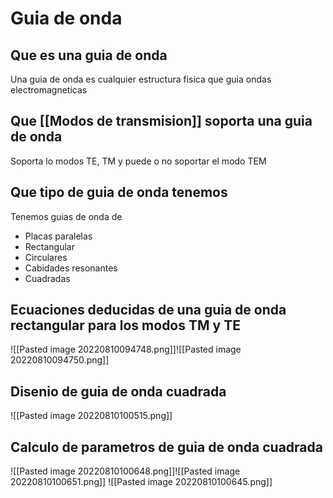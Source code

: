 # Guia de onda


## Que es una guia de onda
Una guia de onda es cualquier estructura fisica que guia ondas electromagneticas

## Que [[Modos de transmision]] soporta una guia de onda
Soporta lo modos TE, TM y puede o no soportar el modo TEM

## Que tipo de guia de onda tenemos
Tenemos guias de onda de
- Placas paralelas
- Rectangular
- Circulares
- Cabidades resonantes
- Cuadradas


## Ecuaciones deducidas de una guia de onda rectangular para los modos TM y TE 
![[Pasted image 20220810094748.png]]![[Pasted image 20220810094750.png]]





## Disenio de guia de onda cuadrada 
![[Pasted image 20220810100515.png]]



## Calculo de parametros de guia de onda cuadrada 
![[Pasted image 20220810100648.png]]![[Pasted image 20220810100651.png]]
![[Pasted image 20220810100645.png]]

